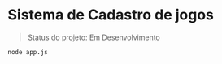 <h1> Sistema de Cadastro de jogos</h1>

> Status do projeto: Em Desenvolvimento

```
node app.js
```
